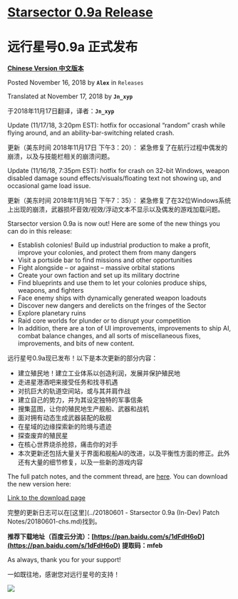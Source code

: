 # [Starsector 0.9a Release](http://fractalsoftworks.com/2018/11/16/starsector-0-9a-release/)
# 远行星号0.9a 正式发布

[**Chinese Version 中文版本**](20181116-chs.md)

Posted November 16, 2018 by **`Alex`** in `Releases`

Translated at November 17, 2018 by **`Jn_xyp`**

于2018年11月17日翻译，译者：**`Jn_xyp`**

Update (11/17/18, 3:20pm EST): hotfix for occasional “random” crash while flying around, and an ability-bar-switching related crash.

更新（美东时间 2018年11月17日 下午3：20）：
紧急修复了在航行过程中偶发的崩溃，以及与技能栏相关的崩溃问题。

Update (11/16/18, 7:35pm EST): hotfix for crash on 32-bit Windows, weapon disabled damage sound effects/visuals/floating text not showing up, and occasional game load issue.

更新（美东时间 2018年11月16日 下午7：35）：
紧急修复了在32位Windows系统上出现的崩溃，武器损坏音效/视效/浮动文本不显示以及偶发的游戏加载问题。

Starsector version 0.9a is now out! Here are some of the new things you can do in this release:

- Establish colonies! Build up industrial production to make a profit, improve your colonies, and protect them from many dangers
- Visit a portside bar to find missions and other opportunities
- Fight alongside – or against – massive orbital stations
- Create your own faction and set up its military doctrine
- Find blueprints and use them to let your colonies produce ships, weapons, and fighters
- Face enemy ships with dynamically generated weapon loadouts
- Discover new dangers and derelicts on the fringes of the Sector
- Explore planetary ruins
- Raid core worlds for plunder or to disrupt your competition
- In addition, there are a ton of UI improvements, improvements to ship AI, combat balance changes, and  all sorts of miscellaneous fixes, improvements, and bits of new content.

远行星号0.9a现已发布！以下是本次更新的部分内容：

- 建立殖民地！建立工业体系以创造利润，发展并保护殖民地
- 走进星港酒吧来接受任务和找寻机遇
- 对抗巨大的轨道空间站，或与其并肩作战
- 建立自己的势力，并为其设定独特的军事信条
- 搜集蓝图，让你的殖民地生产舰船、武器和战机
- 面对拥有动态生成武器装配的敌舰
- 在星域的边缘探索新的险境与遗迹
- 探查废弃的殖民星
- 在核心世界烧杀抢掠，痛击你的对手
- 本次更新还包括大量关于界面和舰船AI的改进，以及平衡性方面的修正。此外还有大量的细节修复，以及一些新的游戏内容

The full patch notes, and the comment thread, are [here](http://fractalsoftworks.com/forum/index.php?topic=13445.0). You can download the new version here:

[Link to the download page](http://fractalsoftworks.com/2018/11/16/starsector-0-9a-release/)

完整的更新日志可以在[这里](../20180601 - Starsector 0.9a (In-Dev) Patch Notes/20180601-chs.md)找到。

**推荐下载地址（百度云分流）：[https://pan.baidu.com/s/1dFdH6oD](https://pan.baidu.com/s/1dFdH6oD)**
**提取码：mfeb**

As always, thank you for your support!

一如既往地，感谢您对远行星号的支持！

![][screenshot583]

[screenshot583]: 20181116-screenshot583.jpg